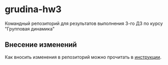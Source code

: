 # grudina-hw3

Командный репозиторий для результатов выполнения 3-го ДЗ по курсу "Групповая динамика"

## Внесение изменений

Как вносить изменения в репозиторий можно прочитать в [инструкции](docs/contribution.md).
